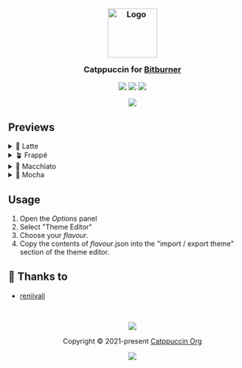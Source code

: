<h3 align="center">
	<img src="https://raw.githubusercontent.com/catppuccin/catppuccin/main/assets/logos/exports/1544x1544_circle.png" width="100" alt="Logo"/><br/>
	<img src="https://raw.githubusercontent.com/catppuccin/catppuccin/main/assets/misc/transparent.png" height="30" width="0px"/>
	Catppuccin for <a href="https://github.com/danielyxie/bitburner">Bitburner</a>
	<img src="https://raw.githubusercontent.com/catppuccin/catppuccin/main/assets/misc/transparent.png" height="30" width="0px"/>
</h3>

<p align="center">
	<a href="https://github.com/reniivali/bitburner/stargazers"><img src="https://img.shields.io/github/stars/reniivali/bitburner?colorA=363a4f&colorB=b7bdf8&style=for-the-badge"></a>
	<a href="https://github.com/reniivali/bitburner/issues"><img src="https://img.shields.io/github/issues/reniivali/bitburner?colorA=363a4f&colorB=f5a97f&style=for-the-badge"></a>
	<a href="https://github.com/reniivali/bitburner/contributors"><img src="https://img.shields.io/github/contributors/reniivali/bitburner?colorA=363a4f&colorB=a6da95&style=for-the-badge"></a>
</p>

<p align="center">
	<img src="https://raw.githubusercontent.com/reniivali/bitburner/master/assets/preview.webp"/>
</p>

## Previews

<details>
<summary>🌻 Latte</summary>
<img src="https://raw.githubusercontent.com/reniivali/bitburner/master/assets/latte.webp"/>
</details>
<details>
<summary>🪴 Frappé</summary>
<img src="https://raw.githubusercontent.com/reniivali/bitburner/master/assets/frappe.webp"/>
</details>
<details>
<summary>🌺 Macchiato</summary>
<img src="https://raw.githubusercontent.com/reniivali/bitburner/master/assets/macchiato.webp"/>
</details>
<details>
<summary>🌿 Mocha</summary>
<img src="https://raw.githubusercontent.com/reniivali/bitburner/master/assets/mocha.webp"/>
</details>

## Usage

1. Open the *Options* panel
2. Select "Theme Editor"
3. Choose your *flavour*.
4. Copy the contents of *flavour*.json into the "import / export theme" section of the theme editor.

## 💝 Thanks to

- [reniivali](https://github.com/reniivali)

&nbsp;

<p align="center">
	<img src="https://raw.githubusercontent.com/catppuccin/catppuccin/main/assets/footers/gray0_ctp_on_line.svg?sanitize=true" />
</p>

<p align="center">
	Copyright &copy; 2021-present <a href="https://github.com/catppuccin" target="_blank">Catppuccin Org</a>
</p>

<p align="center">
	<a href="https://github.com/catppuccin/catppuccin/blob/main/LICENSE"><img src="https://img.shields.io/static/v1.svg?style=for-the-badge&label=License&message=MIT&logoColor=d9e0ee&colorA=363a4f&colorB=b7bdf8"/></a>
</p>
